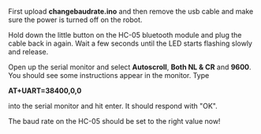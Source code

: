 First upload **changebaudrate.ino** and then remove the usb cable and make sure the power is turned off on the robot.

Hold down the little button on the HC-05 bluetooth module and plug the cable back in again. Wait a few seconds until the LED starts flashing slowly and release.

Open up the serial monitor and select **Autoscroll**, **Both NL & CR** and **9600**. You should see some instructions appear in the monitor. Type

**AT+UART=38400,0,0**

into the serial monitor and hit enter. It should respond with "OK".

The baud rate on the HC-05 should be set to the right value now!

